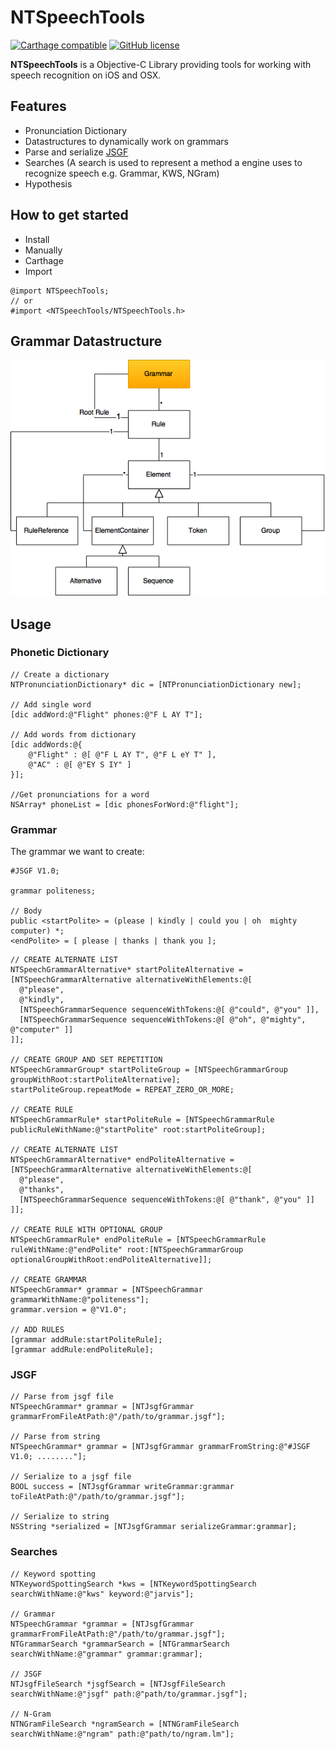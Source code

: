 # NTSpeechTools 
[![Carthage compatible](https://img.shields.io/badge/Carthage-compatible-4BC51D.svg?style=flat)](https://github.com/Carthage/Carthage) [![GitHub license](https://img.shields.io/badge/license-MIT-lightgrey.svg)](LICENSE)   


**NTSpeechTools** is a Objective-C Library providing tools for working with speech recognition on iOS and OSX.

## Features
* Pronunciation Dictionary
* Datastructures to dynamically work on grammars
* Parse and serialize [JSGF](http://www.w3.org/TR/jsgf/#16562) 
* Searches (A search is used to represent a method a engine uses to recognize speech e.g. Grammar, KWS, NGram)
* Hypothesis

## How to get started
* Install
 * Manually
 * Carthage
* Import

```objc
@import NTSpeechTools;
// or
#import <NTSpeechTools/NTSpeechTools.h>
```

## Grammar Datastructure
![](Documentation/speech_grammar.png)

## Usage

### Phonetic Dictionary
```objc
// Create a dictionary
NTPronunciationDictionary* dic = [NTPronunciationDictionary new];

// Add single word
[dic addWord:@"Flight" phones:@"F L AY T"];

// Add words from dictionary
[dic addWords:@{
    @"Flight" : @[ @"F L AY T", @"F L eY T" ],
    @"AC" : @[ @"EY S IY" ]
}];

//Get pronunciations for a word
NSArray* phoneList = [dic phonesForWord:@"flight"];
```

### Grammar

The grammar we want to create:
```
#JSGF V1.0;

grammar politeness;

// Body
public <startPolite> = (please | kindly | could you | oh  mighty  computer) *;
<endPolite> = [ please | thanks | thank you ];
```

```objc
// CREATE ALTERNATE LIST
NTSpeechGrammarAlternative* startPoliteAlternative = [NTSpeechGrammarAlternative alternativeWithElements:@[
  @"please",
  @"kindly",
  [NTSpeechGrammarSequence sequenceWithTokens:@[ @"could", @"you" ]],
  [NTSpeechGrammarSequence sequenceWithTokens:@[ @"oh", @"mighty", @"computer" ]]
]];

// CREATE GROUP AND SET REPETITION
NTSpeechGrammarGroup* startPoliteGroup = [NTSpeechGrammarGroup groupWithRoot:startPoliteAlternative];
startPoliteGroup.repeatMode = REPEAT_ZERO_OR_MORE;

// CREATE RULE
NTSpeechGrammarRule* startPoliteRule = [NTSpeechGrammarRule publicRuleWithName:@"startPolite" root:startPoliteGroup];

// CREATE ALTERNATE LIST
NTSpeechGrammarAlternative* endPoliteAlternative = [NTSpeechGrammarAlternative alternativeWithElements:@[
  @"please",
  @"thanks",
  [NTSpeechGrammarSequence sequenceWithTokens:@[ @"thank", @"you" ]]
]];

// CREATE RULE WITH OPTIONAL GROUP
NTSpeechGrammarRule* endPoliteRule = [NTSpeechGrammarRule ruleWithName:@"endPolite" root:[NTSpeechGrammarGroup optionalGroupWithRoot:endPoliteAlternative]];

// CREATE GRAMMAR
NTSpeechGrammar* grammar = [NTSpeechGrammar grammarWithName:@"politeness"];
grammar.version = @"V1.0";

// ADD RULES
[grammar addRule:startPoliteRule];
[grammar addRule:endPoliteRule];
```


### JSGF

```objc
// Parse from jsgf file
NTSpeechGrammar* grammar = [NTJsgfGrammar grammarFromFileAtPath:@"/path/to/grammar.jsgf"];

// Parse from string
NTSpeechGrammar* grammar = [NTJsgfGrammar grammarFromString:@"#JSGF V1.0; ........"];

// Serialize to a jsgf file
BOOL success = [NTJsgfGrammar writeGrammar:grammar toFileAtPath:@"/path/to/grammar.jsgf"];

// Serialize to string
NSString *serialized = [NTJsgfGrammar serializeGrammar:grammar];
```

### Searches

```objc
// Keyword spotting
NTKeywordSpottingSearch *kws = [NTKeywordSpottingSearch searchWithName:@"kws" keyword:@"jarvis"];

// Grammar
NTSpeechGrammar *grammar = [NTJsgfGrammar grammarFromFileAtPath:@"/path/to/grammar.jsgf"];
NTGrammarSearch *grammarSearch = [NTGrammarSearch searchWithName:@"grammar" grammar:grammar];

// JSGF
NTJsgfFileSearch *jsgfSearch = [NTJsgfFileSearch searchWithName:@"jsgf" path:@"path/to/grammar.jsgf"];

// N-Gram
NTNGramFileSearch *ngramSearch = [NTNGramFileSearch searchWithName:@"ngram" path:@"path/to/ngram.lm"];

```
